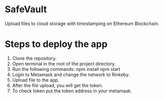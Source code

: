 # SafeVault
Upload files to cloud storage with timestamping on Ethereum Blockchain.

# Steps to deploy the app
1. Clone the repository.
2. Open terminal in the root of the project directory.
3. Run the following commands:
  npm install
  npm start
4. Login to Metamask and change the network to Rinkeby.
5. Upload file to the app.
6. After the file upload, you will get the token.
7. To check token put the token address in your metamask.
